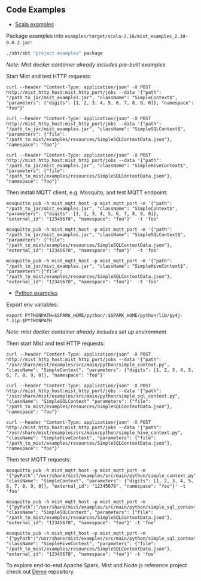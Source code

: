 ## Code Examples

* [Scala examples](https://github.com/Hydrospheredata/mist/tree/master/examples/src/main/scala)

Package examples into `examples/target/scala-2.10/mist_examples_2.10-0.0.2.jar`: 

```sh
./sbt/sbt "project examples" package
```

_Note: Mist docker container already includes pre-built examples_

Start Mist and test HTTP requests:

```
curl --header "Content-Type: application/json" -X POST http://mist_http_host:mist_http_port/jobs --data '{"path": "/path_to_jar/mist_examples.jar", "className": "SimpleContext$", "parameters": {"digits": [1, 2, 3, 4, 5, 6, 7, 8, 9, 0]}, "namespace": "foo"}'

curl --header "Content-Type: application/json" -X POST http://mist_http_host:mist_http_port/jobs --data '{"path": "/path_to_jar/mist_examples.jar", "className": "SimpleSQLContext$", "parameters": {"file": "/path_to_mist/examples/resources/SimpleSQLContextData.json"}, "namespace": "foo"}'

curl --header "Content-Type: application/json" -X POST http://mist_http_host:mist_http_port/jobs --data '{"path": "/path_to_jar/mist_examples.jar", "className": "SimpleHiveContext$", "parameters": {"file": "/path_to_mist/examples/resources/SimpleSQLContextData.json"}, "namespace": "foo"}'

```

Then install MQTT client, e.g. Mosquito, and test MQTT endpoint:

```
mosquitto_pub -h mist_mqtt_host -p mist_mqtt_port -m '{"path": "/path_to_jar/mist_examples.jar", "className": "SimpleContext$", "parameters": {"digits": [1, 2, 3, 4, 5, 6, 7, 8, 9, 0]}, "external_id": "12345678", "namespace": "foo"}'  -t 'foo'

mosquitto_pub -h mist_mqtt_host -p mist_mqtt_port -m '{"path": "/path_to_jar/mist_examples.jar", "className": "SimpleSQLContext$", "parameters": {"file": "/path_to_mist/examples/resources/SimpleSQLContextData.json"}, "external_id": "12345678", "namespace": "foo"}'  -t 'foo'

mosquitto_pub -h mist_mqtt_host -p mist_mqtt_port -m '{"path": "/path_to_jar/mist_examples.jar", "className": "SimpleHiveContext$", "parameters":{"file": "/path_to_mist/examples/resources/SimpleSQLContextData.json"}, "external_id": "12345678", "namespace": "foo"}'  -t 'foo'

```

* [Python examples](https://github.com/Hydrospheredata/mist/tree/master/examples/src/main/python)

Export env variables: 

```
export PYTHONPATH=$SPARK_HOME/python/:$SPARK_HOME/python/lib/py4j-*.zip:$PYTHONPATH
```
_Note: mist docker container already includes set up environment_

Then start Mist and test HTTP requests:

``` 
curl --header "Content-Type: application/json" -X POST http://mist_http_host:mist_http_port/jobs --data '{"path": "/usr/share/mist/examples/src/main/python/simple_context.py", "className": "SimpleContext", "parameters": {"digits": [1, 2, 3, 4, 5, 6, 7, 8, 9, 0]}, "namespace": "foo"}'

curl --header "Content-Type: application/json" -X POST http://mist_http_host:mist_http_port/jobs --data '{"path": "/usr/share/mist/examples/src/main/python/simple_sql_context.py", "className": "SimpleSQLContext" "parameters": {"file": "/path_to_mist/examples/resources/SimpleSQLContextData.json"}, "namespace": "foo"}'

curl --header "Content-Type: application/json" -X POST http://mist_http_host:mist_http_port/jobs --data '{"path": "/usr/share/mist/examples/src/main/python/simple_hive_context.py", "className": "SimpleHiveContext", "parameters": {"file": "/path_to_mist/examples/resources/SimpleSQLContextData.json"}, "namespace": "foo"}'
```

Then test MQTT requests:

```
mosquitto_pub -h mist_mqtt_host -p mist_mqtt_port -m '{"pyPath":"/usr/share/mist/examples/src/main/python/simple_context.py", "className": "SimpleContext", "parameters": {"digits": [1, 2, 3, 4, 5, 6, 7, 8, 9, 0]}, "external_id": "12345678", "namespace": "foo"}' -t 'foo'

mosquitto_pub -h mist_mqtt_host -p mist_mqtt_port -m '{"pyPath":"/usr/share/mist/examples/src/main/python/simple_sql_context.py", "className": "SimpleSQLContext", "parameters": {"file": "/path_to_mist/examples/resources/SimpleSQLContextData.json"}, "external_id": "12345678", "namespace": "foo"}' -t 'foo'

mosquitto_pub -h mist_mqtt_host -p mist_mqtt_port -m '{"pyPath":"/usr/share/mist/examples/src/main/python/simple_sql_context.py", "className": "SimpleHiveContext", "parameters": {"file": "/path_to_mist/examples/resources/SimpleSQLContextData.json"}, "external_id": "12345678", "namespace": "foo"}' -t 'foo'

```

To explore end-to-end Apache Spark, Mist and Node.js reference project check out [Demo](https://github.com/mkf-simpson/crimethory) repository.




